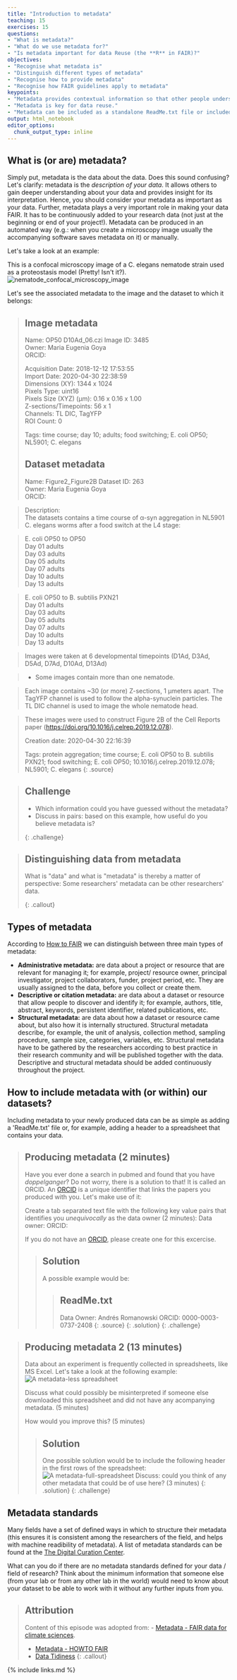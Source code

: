 ```yaml
---
title: "Introduction to metadata"
teaching: 15
exercises: 15
questions:
- "What is metadata?"
- "What do we use metadata for?"
- "Is metadata important for data Reuse (the **R** in FAIR)?"
objectives:
- "Recognise what metadata is"
- "Distinguish different types of metadata"
- "Recognise how to provide metadata"
- "Recognise how FAIR guidelines apply to metadata"
keypoints:
- "Metadata provides contextual information so that other people understand our data."
- "Metadata is key for data reuse."
- "Metadata can be included as a standalone ReadMe.txt file or included as a header on a data file"
output: html_notebook
editor_options: 
  chunk_output_type: inline
---
```


## What is (or are) metadata?

Simply put, metadata is the data about the data. Does this sound
confusing? Let's clarify: metadata is the *description of your data*. It
allows others to gain deeper understanding about your data and provides
insight for its interpretation. Hence, you should consider your metadata
as important as your data. Further, metadata plays a very important role
in making your data FAIR. It has to be continuously added to your
research data (not just at the beginning or end of your project!).
Metadata can be produced in an automated way (e.g.: when you create a
microscopy image usually the accompanying software saves metadata on it)
or manually.

Let's take a look at an example:

This is a confocal microscopy image of a C. elegans nematode strain used
as a proteostasis model (Pretty! Isn't it?).
![nematode_confocal_microscopy_image](../fig/04-microscopy_with_metadata.png)

Let's see the associated metadata to the image and the dataset to which
it belongs:

> ## Image metadata  
>  
> Name: OP50 D10Ad_06.czi
> Image ID: 3485  
> Owner: Maria Eugenia Goya  
> ORCID:
>
> Acquisition Date: 2018-12-12 17:53:55  
> Import Date: 2020-04-30 22:38:59  
> Dimensions (XY): 1344 x 1024  
> Pixels Type: uint16  
> Pixels Size (XYZ) (µm): 0.16 x 0.16 x 1.00  
> Z-sections/Timepoints: 56 x 1  
> Channels: TL DIC, TagYFP  
> ROI Count: 0
>
> Tags: time course; day 10; adults; food switching; E. coli OP50;
> NL5901; C. elegans
>
> ## Dataset metadata
>  
> Name: Figure2_Figure2B
> Dataset ID:	263  
> Owner: Maria Eugenia Goya  
> ORCID:
>  

> Description:  
> The datasets contains a time course of α-syn aggregation in NL5901 C.
> elegans worms after a food switch at the L4 stage:

> E. coli OP50 to OP50  
> Day 01 adults  
> Day 03 adults  
> Day 05 adults  
> Day 07 adults  
> Day 10 adults  
> Day 13 adults  

> E. coli OP50 to B. subtilis PXN21  
> Day 01 adults  
> Day 03 adults  
> Day 05 adults  
> Day 07 adults  
> Day 10 adults  
> Day 13 adults  

> Images were taken at 6 developmental timepoints (D1Ad, D3Ad, D5Ad,
> D7Ad, D10Ad, D13Ad)

> * Some images contain more than one nematode.

> Each image contains   ~30 (or more) Z-sections, 1 µmeters apart. The
> TagYFP channel is used to follow the alpha-synuclein particles. The TL
> DIC channel is used to image the whole nematode head.

> These images were used to construct Figure 2B of the Cell Reports
> paper (<https://doi.org/10.1016/j.celrep.2019.12.078>).
>  
> Creation date: 2020-04-30 22:16:39
>  
> Tags: protein aggregation; time course; E. coli OP50 to B. subtilis PXN21; food switching; E. coli OP50;
> 10.1016/j.celrep.2019.12.078; NL5901; C. elegans
> {: .source}

> ## Challenge
>
> -   Which information could you have guessed without the metadata?
> -   Discuss in pairs: based on this example, how useful do you believe
>     metadata is?
>
> {: .challenge}

> ## Distinguishing data from metadata
>
> What is "data" and what is "metadata" is thereby a matter of
> perspective: Some researchers' metadata can be other researchers'
> data.
>
> {: .callout}

## Types of metadata

According to [How to FAIR](https://howtofair.dk/) we can distinguish
between three main types of metadata:  
* **Administrative metadata:** are data about a project or resource
that are relevant for managing it; for example, project/ resource owner,
principal investigator, project collaborators, funder, project period,
etc. They are usually assigned to the data, before you collect or create
them.
* **Descriptive or citation metadata:** are data about a dataset or
resource that allow people to discover and identify it; for example,
authors, title, abstract, keywords, persistent identifier, related
publications, etc.
* **Structural metadata:** are data about how a dataset or resource
came about, but also how it is internally structured. Structural
metadata describe, for example, the unit of analysis, collection method,
sampling procedure, sample size, categories, variables, etc. Structural
metadata have to be gathered by the researchers according to best
practice in their research community and will be published together with
the data. Descriptive and structural metadata should be added
continuously throughout the project.

## How to include metadata with (or within) our datasets?

Including metadata to your newly produced data can be as simple as
adding a 'ReadMe.txt' file or, for example, adding a header to a
spreadsheet that contains your data.

> ## Producing metadata (2 minutes)
>
> Have you ever done a search in pubmed and found that you have
> *doppelganger*? Do not worry, there is a solution to that! It is
> called an ORCID. An [ORCID](https://orcid.org/) is a unique identifier
> that links the papers you produced with you. Let's make use of it:
>
> Create a tab separated text file with the following key value pairs
> that identifies you *unequivocally* as the data owner (2 minutes):
> Data owner: <your name> ORCID: <your ORCID>
>
> If you do not have an [ORCID](https://orcid.org/), please create one
> for this excercise.
>
> > ## Solution
> >
> > A possible example would be: 
> > > ## ReadMe.txt 
> > > Data Owner: Andrés Romanowski
> > > ORCID: 0000-0003-0737-2408 
> > > {: .source}
> > {: .solution} 
> {: .challenge}

> ## Producing metadata 2 (13 minutes)
>
> Data about an experiment is frequently collected in spreadsheets, like
> MS Excel. Let's take a look at the following example: ![A
> metadata-less spreadsheet](../fig/04-metadataless_spreadsheet.png)
>
> Discuss what could possibly be misinterpreted if someone else
> downloaded this spreadsheet and did not have any acompanying metadata.
> (5 minutes)
>
> How would you improve this? (5 minutes)
> > ## Solution 
> > One possible solution would be to include the following header in the
> > first rows of the spreadsheet: 
> > ![A metadata-full-spreadsheet](../fig/04-metadatafull_spreadsheet.png) 
> > Discuss:
> > could you think of any other metadata that could be of use here? (3 minutes)
> > {: .solution}
> {: .challenge}

## Metadata standards

Many fields have a set of defined ways in which to structure their
metadata (this ensures it is consistent among the researchers of the
field, and helps with machine readibility of metadata). A list of
metadata standards can be found at the [The Digital Curation
Center](http://www.dcc.ac.uk/resources/metadata-standards/list).

What can you do if there are no metadata standards defined for your
data / field of research? Think about the minimum information that
someone else (from your lab or from any other lab in the world) would
need to know about your dataset to be able to work with it without any
further inputs from you.

> ## Attribution
>
> Content of this episode was adopted from: - [Metadata - FAIR data for
> climate
> sciences](https://escience-academy.github.io/Lesson-FAIR-Data-Climate/metadata/index.html).
> - [Metadata - HOWTO FAIR](https://howtofair.dk/how-to-fair/metadata/)
> - [Data
> Tidiness](https://datacarpentry.org/organization-genomics/01-tidiness/index.html)
> {: .callout}

{% include links.md %}
